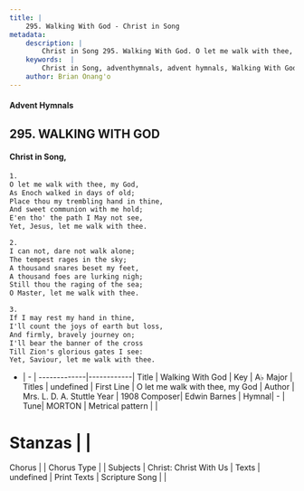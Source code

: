 ```yaml
---
title: |
    295. Walking With God - Christ in Song
metadata:
    description: |
        Christ in Song 295. Walking With God. O let me walk with thee, my God, As Enoch walked in days of old; Place thou my trembling hand in thine, And sweet communion with me hold; E'en tho' the path I May not see, Yet, Jesus, let me walk with thee.
    keywords:  |
        Christ in Song, adventhymnals, advent hymnals, Walking With God, O let me walk with thee, my God. 
    author: Brian Onang'o
---
```


#### Advent Hymnals
## 295. WALKING WITH GOD
####  Christ in Song,

```txt
1.
O let me walk with thee, my God,
As Enoch walked in days of old;
Place thou my trembling hand in thine,
And sweet communion with me hold;
E'en tho' the path I May not see,
Yet, Jesus, let me walk with thee.

2.
I can not, dare not walk alone;
The tempest rages in the sky;
A thousand snares beset my feet,
A thousand foes are lurking nigh;
Still thou the raging of the sea;
O Master, let me walk with thee.

3.
If I may rest my hand in thine,
I'll count the joys of earth but loss,
And firmly, bravely journey on;
I'll bear the banner of the cross
Till Zion's glorious gates I see:
Yet, Saviour, let me walk with thee.

```

- |   -  |
-------------|------------|
Title | Walking With God |
Key | A♭ Major |
Titles | undefined |
First Line | O let me walk with thee, my God |
Author | Mrs. L. D. A. Stuttle
Year | 1908
Composer| Edwin Barnes |
Hymnal|  - |
Tune| MORTON |
Metrical pattern | |
# Stanzas |  |
Chorus |  |
Chorus Type |  |
Subjects | Christ: Christ With Us |
Texts | undefined |
Print Texts | 
Scripture Song |  |
    
